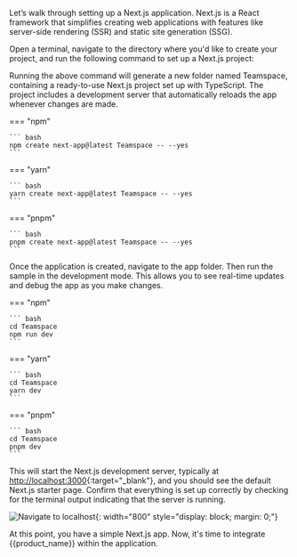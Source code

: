 
Let’s walk through setting up a Next.js application. Next.js is a React framework that simplifies creating web applications with features like server-side rendering (SSR) and static site generation (SSG).

Open a terminal, navigate to the directory where you'd like to create your project, and run the following command to set up a Next.js project:

Running the above command will generate a new folder named Teamspace, containing a ready-to-use Next.js project set up with TypeScript. The project includes a development server that automatically reloads the app whenever changes are made.

=== "npm"

    ``` bash
    npm create next-app@latest Teamspace -- --yes
    ```

=== "yarn"

    ``` bash
    yarn create next-app@latest Teamspace -- --yes
    ```

=== "pnpm"

    ``` bash
    pnpm create next-app@latest Teamspace -- --yes
    ```

Once the application is created, navigate to the app folder. Then run the sample in the development mode. This allows you to see real-time updates and debug the app as you make changes.

=== "npm"

    ``` bash
    cd Teamspace
    npm run dev
    ```

=== "yarn"

    ``` bash
    cd Teamspace
    yarn dev
    ```

=== "pnpm"

    ``` bash
    cd Teamspace
    pnpm dev
    ```

This will start the Next.js development server, typically at [http://localhost:3000](http://localhost:3000){:target="_blank"}, and you should see the default Next.js starter page. Confirm that everything is set up correctly by checking for the terminal output indicating that the server is running.

![Navigate to localhost]({{base_path}}/assets/img/complete-guides/nextjs-b2b/image10.png){: width="800" style="display: block; margin: 0;"}

At this point, you have a simple Next.js app. Now, it's time to integrate {{product_name}} within the application.
